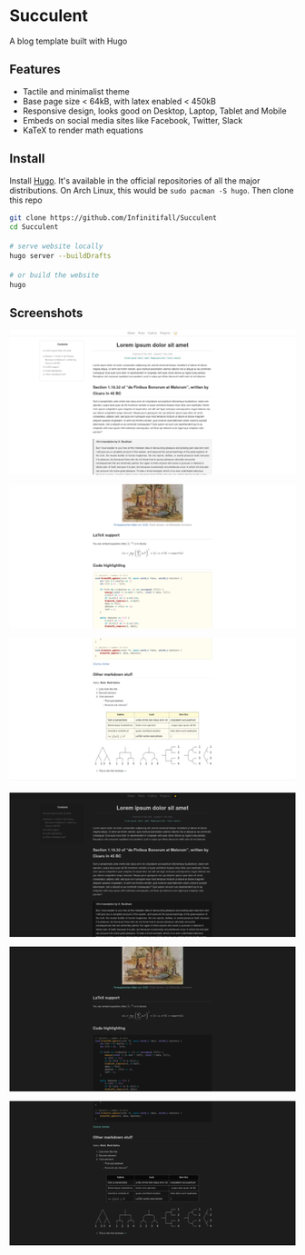 # Succulent

A blog template built with Hugo

## Features

- Tactile and minimalist theme
- Base page size < 64kB, with latex enabled < 450kB
- Responsive design, looks good on Desktop, Laptop, Tablet and Mobile
- Embeds on social media sites like Facebook, Twitter, Slack
- KaTeX to render math equations


## Install

Install [Hugo](https://gohugo.io/). It's available in the official repositories of all the major distributions. On Arch Linux, this would be `sudo pacman -S hugo`. Then clone this repo

```bash
git clone https://github.com/Infinitifall/Succulent
cd Succulent

# serve website locally
hugo server --buildDrafts

# or build the website
hugo
```


## Screenshots

![Light theme screenshot of text and quotes](static/images/light.jpeg)

![Light theme screenshot of image code and latex](static/images/light2.jpeg)

![Light theme screenshot  markdown lists and tables](static/images/light3.jpeg)

![Dark theme screenshot of text and quotes](static/images/dark.jpeg)

![Dark theme screenshot  of image code and latex](static/images/dark2.jpeg)

![Dark theme screenshot of markdown lists and tables](static/images/dark3.jpeg)

